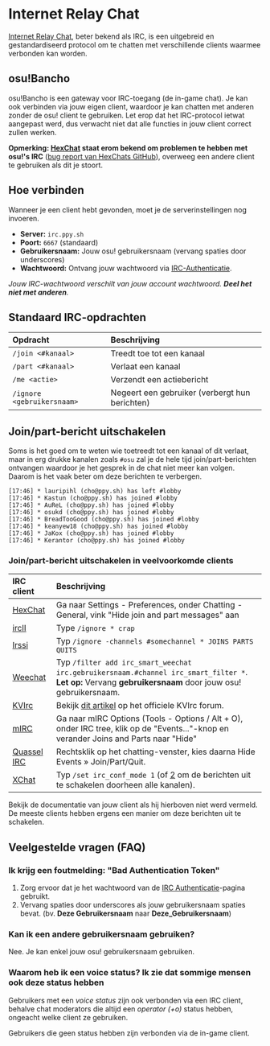 # Internet Relay Chat

[Internet Relay Chat](https://en.wikipedia.org/wiki/Internet_Relay_Chat), beter bekend als IRC, is een uitgebreid en gestandardiseerd protocol om te chatten met verschillende clients waarmee verbonden kan worden.

## osu!Bancho

osu!Bancho is een gateway voor IRC-toegang (de in-game chat). Je kan ook verbinden via jouw eigen client, waardoor je kan chatten met anderen zonder de osu! client te gebruiken. Let erop dat het IRC-protocol ietwat aangepast werd, dus verwacht niet dat alle functies in jouw client correct zullen werken.

**Opmerking: [HexChat](https://hexchat.github.io/) staat erom bekend om problemen te hebben met osu!'s IRC** ([bug report van HexChats GitHub](https://github.com/hexchat/hexchat/issues/818)), overweeg een andere client te gebruiken als dit je stoort.

## Hoe verbinden

Wanneer je een client hebt gevonden, moet je de serverinstellingen nog invoeren.

- **Server:** `irc.ppy.sh`
- **Poort:** `6667` (standaard)
- **Gebruikersnaam:** Jouw osu! gebruikersnaam (vervang spaties door underscores)
- **Wachtwoord:** Ontvang jouw wachtwoord via [IRC-Authenticatie](https://osu.ppy.sh/p/irc).

*Jouw IRC-wachtwoord verschilt van jouw account wachtwoord. **Deel het niet met anderen**.*

## Standaard IRC-opdrachten

| Opdracht | Beschrijving |
| :-- | :-- |
| `/join <#kanaal>` | Treedt toe tot een kanaal |
| `/part <#kanaal>` | Verlaat een kanaal |
| `/me <actie>` | Verzendt een actiebericht |
| `/ignore <gebruikersnaam>` | Negeert een gebruiker (verbergt hun berichten) |

## Join/part-bericht uitschakelen

Soms is het goed om te weten wie toetreedt tot een kanaal of dit verlaat, maar in erg drukke kanalen zoals `#osu` zal je de hele tijd join/part-berichten ontvangen waardoor je het gesprek in de chat niet meer kan volgen. Daarom is het vaak beter om deze berichten te verbergen.

```
[17:46] * lauripihl (cho@ppy.sh) has left #lobby
[17:46] * Kastun (cho@ppy.sh) has joined #lobby
[17:46] * AuReL (cho@ppy.sh) has joined #lobby
[17:46] * osukd (cho@ppy.sh) has joined #lobby
[17:46] * BreadTooGood (cho@ppy.sh) has joined #lobby
[17:46] * keanyew18 (cho@ppy.sh) has joined #lobby
[17:46] * JaKox (cho@ppy.sh) has joined #lobby
[17:46] * Kerantor (cho@ppy.sh) has joined #lobby
```

### Join/part-bericht uitschakelen in veelvoorkomde clients

| IRC client | Beschrijving |
| :-- | :-- |
| [HexChat](https://hexchat.github.io/) | Ga naar Settings - Preferences, onder Chatting - General, vink "Hide join and part messages" aan |
| [ircII](http://www.eterna.com.au/ircii/) | Type `/ignore * crap` |
| [Irssi](https://irssi.org) | Typ `/ignore -channels #somechannel * JOINS PARTS QUITS` |
| [Weechat](https://weechat.org/) | Typ `/filter add irc_smart_weechat irc.gebruikersnaam.#channel irc_smart_filter *`. **Let op:** Vervang **gebruikersnaam** door jouw osu! gebruikersnaam. |
| [KVIrc](https://www.kvirc.net/) | Bekijk [dit artikel](http://www.kvirc.ru/forum/?topic=609.0) op het officiele KVIrc forum. |
| [mIRC](https://www.mirc.com/) | Ga naar mIRC Options (Tools - Options / Alt + O), onder IRC tree, klik op de "Events..."-knop en verander Joins and Parts naar "Hide" |
| [Quassel IRC](https://quassel-irc.org/) | Rechtsklik op het chatting-venster, kies daarna Hide Events » Join/Part/Quit. |
| [XChat](http://xchat.org/) | Typ `/set irc_conf_mode 1` (of [2](http://xchat.org/faq/#q211) om de berichten uit te schakelen doorheen alle kanalen). |

Bekijk de documentatie van jouw client als hij hierboven niet werd vermeld. De meeste clients hebben ergens een manier om deze berichten uit te schakelen.

## Veelgestelde vragen (FAQ)

### Ik krijg een foutmelding: "Bad Authentication Token"

1. Zorg ervoor dat je het wachtwoord van de [IRC Authenticatie](https://osu.ppy.sh/p/irc)-pagina gebruikt.
2. Vervang spaties door underscores als jouw gebruikersnaam spaties bevat. (bv. **Deze Gebruikersnaam** naar **Deze_Gebruikersnaam**)

### Kan ik een andere gebruikersnaam gebruiken?

Nee. Je kan enkel jouw osu! gebruikersnaam gebruiken.

### Waarom heb ik een voice status? Ik zie dat sommige mensen ook deze status hebben

Gebruikers met een *voice status* zijn ook verbonden via een IRC client, behalve chat moderators die altijd een *operator (+o)* status hebben, ongeacht welke client ze gebruiken.

Gebruikers die geen status hebben zijn verbonden via de in-game client.
